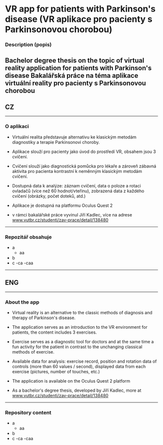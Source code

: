 # VR app for patients with Parkinson's disease (VR aplikace pro pacienty s Parkinsonovou chorobou)
### Description (popis)
Bachelor degree thesis on the topic of virtual reality application for patients with Parkinson's disease
Bakalářská práce na téma aplikace virtuální reality pro pacienty s Parkinsonovou chorobou
---
## CZ
---
### O aplikaci
- Virtuální realita představuje alternativu ke klasickým metodám diagnostiky a terapie Parkinsonovi choroby.
- Aplikace slouží pro pacienty jako úvod do prostředí VR, obsahem jsou 3 cvičení.
- Cvičení slouží jako diagnostická pomůcka pro lékaře a zároveň zábavná aktivita pro pacienta kontrastní k neměnným klasickým metodám cvičení.
- Dostupná data k analýze: záznam cvičení, data o poloze a rotaci ovladačů (více než 60 hodnot/vteřinu), zobrazená data z každého cvičení (obrázky, počet doteků, atd.)
- Aplikace je dostupná na platformu Oculus Quest 2

- v rámci bakalářské práce vyvinul Jiří Kadlec, více na adrese www.vutbr.cz/studenti/zav-prace/detail/138480
---
### Repozitář obsahuje
- a
  - aa
- b
- c
  -ca
    -caa

---
## ENG
---
### About the app
- Virtual reality is an alternative to the classic methods of diagnosis and therapy of Parkinson's disease.
- The application serves as an introduction to the VR environment for patients, the content includes 3 exercises.
- Exercise serves as a diagnostic tool for doctors and at the same time a fun activity for the patient in contrast to the unchanging classical methods of exercise.
- Available data for analysis: exercise record, position and rotation data of controls (more than 60 values / second), displayed data from each exercise (pictures, number of touches, etc.)
- The application is available on the Oculus Quest 2 platform

-  As a bachelor's degree thesis, developed by Jiří Kadlec, more at  www.vutbr.cz/studenti/zav-prace/detail/138480

---
### Repository content
- a
  - aa
- b
- c
  -ca
    -caa
